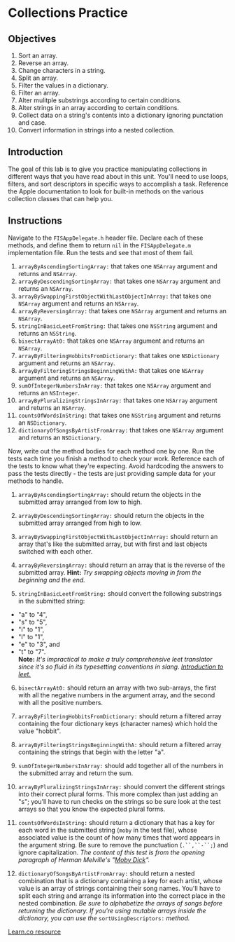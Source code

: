 # Collections Practice

## Objectives

1. Sort an array.
2. Reverse an array.
3. Change characters in a string.
4. Split an array.
5. Filter the values in a dictionary.
6. Filter an array.
7. Alter mulitple substrings according to certain conditions.
8. Alter strings in an array according to certain conditions.
9. Collect data on a string's contents into a dictionary ignoring punctation and case.
10. Convert information in strings into a nested collection.

## Introduction

The goal of this lab is to give you practice manipulating collections in different ways that you have read about in this unit. You'll need to use loops, filters, and sort descriptors in specific ways to accomplish a task. Reference the Apple documentation to look for built-in methods on the various collection classes that can help you.

## Instructions

Navigate to the `FISAppDelegate.h` header file. Declare each of these methods, and define them to return `nil` in the `FISAppDelegate.m` implementation file. Run the tests and see that most of them fail.

1. `arrayByAscendingSortingArray:` that takes one `NSArray` argument and returns and `NSArray`.
2. `arrayByDescendingSortingArray:` that takes one `NSArray` argument and returns an `NSArray`.
3. `arrayBySwappingFirstObjectWithLastObjectInArray:` that takes one `NSArray` argument and returns an `NSArray`.
4. `arrayByReversingArray:` that takes one `NSArray` argument and returns an `NSArray`.
5. `stringInBasicLeetFromString:` that takes one `NSString` argument and returns an `NSString`.
6. `bisectArrayAt0:` that takes one `NSArray` argument and returns an `NSArray`.
7. `arrayByFilteringHobbitsFromDictionary:` that takes one `NSDictionary` argument and returns an `NSArray`.
8. `arrayByFilteringStringsBeginningWithA:` that takes one `NSArray` argument and returns an `NSArray`.
9. `sumOfIntegerNumbersInArray:` that takes one `NSArray` argument and returns an `NSInteger`.
10. `arrayByPluralizingStringsInArray:` that takes one `NSArray` argument and returns an `NSArray`.
11. `countsOfWordsInString:` that takes one `NSString` argument and returns an `NSDictionary`.
12. `dictionaryOfSongsByArtistFromArray:` that takes one `NSArray` argument and returns an `NSDictionary`.

Now, write out the method bodies for each method one by one. Run the tests each time you finish a method to check your work. Reference each of the tests to know what they're expecting. Avoid hardcoding the answers to pass the tests directly - the tests are just providing sample data for your methods to handle.

1. `arrayByAscendingSortingArray:` should return the objects in the submitted array arranged from low to high.

2. `arrayByDescendingSortingArray:` should return the objects in the submitted array arranged from high to low.

3. `arrayBySwappingFirstObjectWithLastObjectInArray:` should return an array that's like the submitted array, but with first and last objects switched with each other.

4. `arrayByReversingArray:` should return an array that is the reverse of the submitted array. **Hint:** *Try swapping objects moving in from the beginning and the end.*

5. `stringInBasicLeetFromString:` should convert the following substrings in the submitted string: 
  * "a" to "4", 
  * "s" to "5", 
  * "i" to "1", 
  * "l" to "1", 
  * "e" to "3", and 
  * "t" to "7".  
  **Note:** *It's impractical to make a truly comprehensive leet translator since it's so fluid in its typesetting conventions in slang.* [*Introduction to leet.*][how_to_read_leet]

6. `bisectArrayAt0:` should return an array with two sub-arrays, the first with all the negative numbers in the argument array, and the second with all the positive numbers.

7. `arrayByFilteringHobbitsFromDictionary:` should return a filtered array containing the four dictionary keys (character names) which hold the value "hobbit".

8. `arrayByFilteringStringsBeginningWithA:` should return a filtered array containing the strings that begin with the letter "a".

9. `sumOfIntegerNumbersInArray:` should add together all of the numbers in the submitted array and return the sum.

10. `arrayByPluralizingStringsInArray:` should convert the different strings into their correct plural forms. This more complex than just adding an "s"; you'll have to run checks on the strings so be sure look at the test arrays so that you know the expected plural forms.

11. `countsOfWordsInString:` should return a dictionary that has a key for each word in the submitted string (`moby` in the test file), whose associated value is the count of how many times that word appears in the argument string. Be sure to remove the punctuation (`.``,``-``;`) and ignore capitalization. *The content of this test is from the opening paragraph of Herman Melville's "[Moby Dick][moby_dick]".*

12. `dictionaryOfSongsByArtistFromArray:` should return a nested combination that is a dictionary containing a key for each artist, whose value is an array of strings containing their song names. You'll have to split each string and arrange its information into the correct place in the nested combination. *Be sure to alphabetize the arrays of songs before returning the dictionary. If you're using mutable arrays inside the dictionary, you can use the* `sortUsingDescriptors:` *method.*


[how_to_read_leet]: http://www.wikihow.com/Read-and-Write-in-1337
[moby_dick]: http://www.online-literature.com/melville/mobydick/2/
<a href='https://learn.co/lessons/ios-collections' data-visibility='hidden'>Learn.co resource</a>

